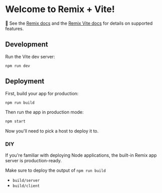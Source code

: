 # Welcome to Remix + Vite!

📖 See the [Remix docs](https://remix.run/docs) and the
[Remix Vite docs](https://remix.run/docs/en/main/future/vite) for details on
supported features.

## Development

Run the Vite dev server:

```shellscript
npm run dev
```

## Deployment

First, build your app for production:

```sh
npm run build
```

Then run the app in production mode:

```sh
npm start
```

Now you'll need to pick a host to deploy it to.

### DIY

If you're familiar with deploying Node applications, the built-in Remix app
server is production-ready.

Make sure to deploy the output of `npm run build`

- `build/server`
- `build/client`
